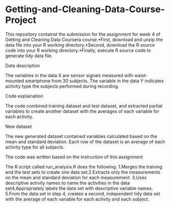 # Getting-and-Cleaning-Data-Course-Project
This repository containst the submission for the assignment for week 4 of Getting and Cleaning Data Coursera course.•First, download and unzip the data file into your R working directory.•Second, download the R source code into your R working directory.•Finally, execute R source code to generate tidy data file.

Data description

The variables in the data X are sensor signals measured with waist-mounted smartphone from 30 subjects. The variable in the data Y indicates activity type the subjects performed during recording.

Code explaination

The code combined training dataset and test dataset, and extracted partial variables to create another dataset with the averages of each variable for each activity.

New dataset

The new generated dataset contained variables calculated based on the mean and standard deviation. Each row of the dataset is an average of each activity type for all subjects.

The code was written based on the instruction of this assignment

The R script called run_analysis.R does the following. 1.Merges the training and the test sets to create one data set.2.Extracts only the measurements on the mean and standard deviation for each measurement. 3.Uses descriptive activity names to name the activities in the data set4.Appropriately labels the data set with descriptive variable names. 5.From the data set in step 4, creates a second, independent tidy data set with the average of each variable for each activity and each subject.
